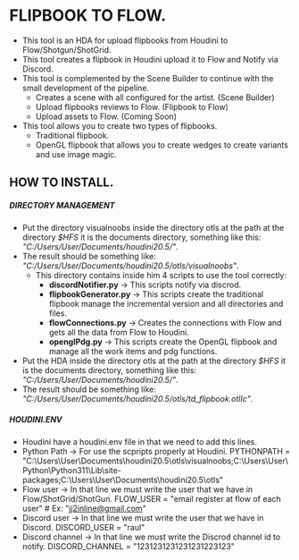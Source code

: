 # FLIPBOOK TO FLOW.
- This tool is an HDA for upload flipbooks from Houdini to Flow/Shotgun/ShotGrid.
- This tool creates a flipbook in Houdini upload it to Flow and Notify via Discord.
- This tool is complemented by the Scene Builder to continue with the small development of the pipeline.
	- Creates a scene with all configured for the artist. (Scene Builder)
	- Upload flipbooks reviews to Flow. (Flipbook to Flow)
	- Upload assets to Flow. (Coming Soon)
- This tool allows you to create two types of flipbooks.
	- Traditional flipbook.
	- OpenGL flipbook that allows you to create wedges to create variants and use image magic.

## HOW TO INSTALL.
##### DIRECTORY MANAGEMENT

- Put the directory visualnoobs inside the directory otls at the path at the directory *$HFS* it is the documents directory, something like this: *"C:/Users/User/Documents/houdini20.5/"*.
- The result should be something like: *"C:/Users/User/Documents/houdini20.5/otls/visualnoobs"*.
	- This directory contains inside him 4 scripts to use the tool correctly:
		- **discordNotifier.py** -> This scripts notify via discrod.
		- **flipbookGenerator.py** ->  This scripts create the traditional flipbook manage the incremental version and all directories and files.
		- **flowConnections.py** -> Creates the connections with Flow and gets all the data from Flow to Houdini.
		- **openglPdg.py** -> This scripts create the OpenGL flipbook and manage all the work items and pdg functions.
- Put the HDA inside the directory otls at the path at the directory *$HFS* it is the documents directory, something like this: *"C:/Users/User/Documents/houdini20.5/"*.
- The result should be something like: *"C:/Users/User/Documents/houdini20.5/otls/td_flipbook.otlIc"*.

##### HOUDINI.ENV

- Houdini have a houdini.env file in that we need to add this lines.
- Python Path -> For use the scpripts properly at Houdini.
		PYTHONPATH = "C:\Users\User\Documents\houdini20.5\otls\visualnoobs;C:\Users\User\Python\Python311\Lib\site-packages;C:\Users\User\Documents\houdini20.5\otls"
- Flow user -> In that line we must write the user that we have in Flow/ShotGrid/ShotGun.
		FLOW_USER = "email register at flow of each user" # Ex: "jj2inline@gmail.com"
- Discord user -> In that line we must write the user that we have in Discord.
		DISCORD_USER = "raul"
- Discord channel ->  In that line we must write the Discrod channel id to notify.
		DISCORD_CHANNEL = "1231231231231231223123"

